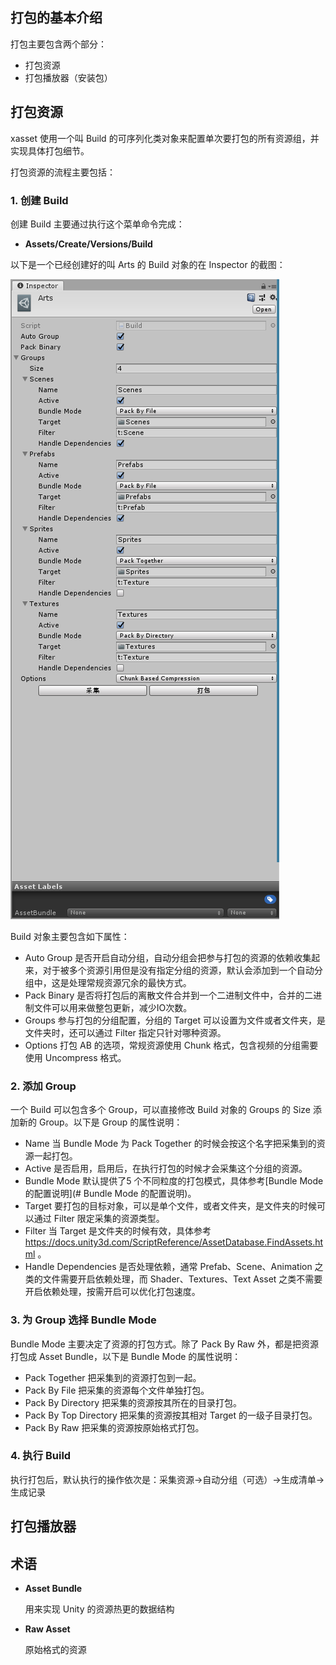 <!-- docs/build.md -->

## 打包的基本介绍

打包主要包含两个部分：

- 打包资源
- 打包播放器（安装包）

## 打包资源

xasset 使用一个叫 Build 的可序列化类对象来配置单次要打包的所有资源组，并实现具体打包细节。

打包资源的流程主要包括：

### 1. 创建 Build

创建 Build 主要通过执行这个菜单命令完成：

- **Assets/Create/Versions/Build**

以下是一个已经创建好的叫 Arts 的 Build 对象的在 Inspector 的截图：

![example-build](res\example-build.png)

Build 对象主要包含如下属性：

- Auto Group 是否开启自动分组，自动分组会把参与打包的资源的依赖收集起来，对于被多个资源引用但是没有指定分组的资源，默认会添加到一个自动分组中，这是处理常规资源冗余的最快方式。
- Pack Binary 是否将打包后的离散文件合并到一个二进制文件中，合并的二进制文件可以用来做整包更新，减少IO次数。
- Groups 参与打包的分组配置，分组的 Target 可以设置为文件或者文件夹，是文件夹时，还可以通过 Filter 指定只针对哪种资源。
- Options 打包 AB 的选项，常规资源使用 Chunk 格式，包含视频的分组需要使用 Uncompress 格式。

### 2. 添加 Group

一个 Build 可以包含多个 Group，可以直接修改 Build 对象的 Groups 的 Size 添加新的 Group。以下是 Group 的属性说明：

- Name 当 Bundle Mode 为 Pack Together 的时候会按这个名字把采集到的资源一起打包。
- Active 是否启用，启用后，在执行打包的时候才会采集这个分组的资源。
- Bundle Mode 默认提供了5 个不同粒度的打包模式，具体参考[Bundle Mode的配置说明](# Bundle Mode 的配置说明)。
- Target 要打包的目标对象，可以是单个文件，或者文件夹，是文件夹的时候可以通过 Filter 限定采集的资源类型。
- Filter 当 Target 是文件夹的时候有效，具体参考 https://docs.unity3d.com/ScriptReference/AssetDatabase.FindAssets.html 。
- Handle Dependencies 是否处理依赖，通常 Prefab、Scene、Animation 之类的文件需要开启依赖处理，而 Shader、Textures、Text Asset 之类不需要开启依赖处理，按需开启可以优化打包速度。

### 3. 为 Group 选择 Bundle Mode

Bundle Mode 主要决定了资源的打包方式。除了 Pack By Raw 外，都是把资源打包成 Asset Bundle，以下是 Bundle Mode 的属性说明：

- Pack Together 把采集到的资源打包到一起。
- Pack By File 把采集的资源每个文件单独打包。
- Pack By Directory 把采集的资源按其所在的目录打包。
- Pack By Top Directory 把采集的资源按其相对 Target 的一级子目录打包。
- Pack By Raw 把采集的资源按原始格式打包。

### 4. 执行 Build

执行打包后，默认执行的操作依次是：采集资源->自动分组（可选）->生成清单->生成记录



## 打包播放器

## 术语

- **Asset Bundle**

  用来实现 Unity 的资源热更的数据结构

- **Raw Asset**

  原始格式的资源
